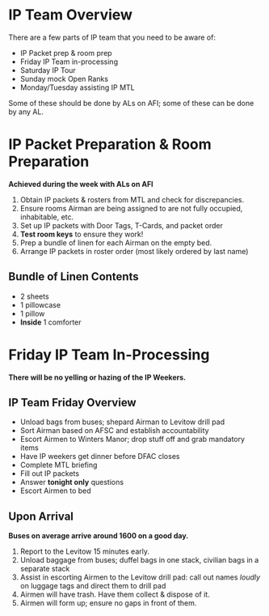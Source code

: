 # IP Team Overview

There are a few parts of IP team that you need to be aware of:

- IP Packet prep & room prep
- Friday IP Team in-processing
- Saturday IP Tour
- Sunday mock Open Ranks
- Monday/Tuesday assisting IP MTL

Some of these should be done by ALs on AFI; some of these can be done by any AL.

# IP Packet Preparation & Room Preparation
**Achieved during the week with ALs on AFI**

1. Obtain IP packets & rosters from MTL and check for discrepancies.
2. Ensure rooms Airman are being assigned to are not fully occupied, inhabitable, etc.
3. Set up IP packets with Door Tags, T-Cards, and packet order
4. **Test room keys** to ensure they work!
5. Prep a bundle of linen for each Airman on the empty bed. 
6. Arrange IP packets in roster order (most likely ordered by last name)

## Bundle of Linen Contents

- 2 sheets
- 1 pillowcase
- 1 pillow
- **Inside** 1 comforter

# Friday IP Team In-Processing
**There will be no yelling or hazing of the IP Weekers.**

## IP Team Friday Overview

- Unload bags from buses; shepard Airman to Levitow drill pad
- Sort Airman based on AFSC and establish accountability
- Escort Airmen to Winters Manor; drop stuff off and grab mandatory items
- Have IP weekers get dinner before DFAC closes
- Complete MTL briefing
- Fill out IP packets
- Answer **tonight only** questions
- Escort Airmen to bed

## Upon Arrival
**Buses on average arrive around 1600 on a good day.**

1. Report to the Levitow 15 minutes early.
2. Unload baggage from buses; duffel bags in one stack, civilian bags in a separate stack
3. Assist in escorting Airmen to the Levitow drill pad: call out names *loudly* on luggage tags and direct them to drill pad
4. Airmen will have trash. Have them collect & dispose of it.
5. Airmen will form up; ensure no gaps in front of them.